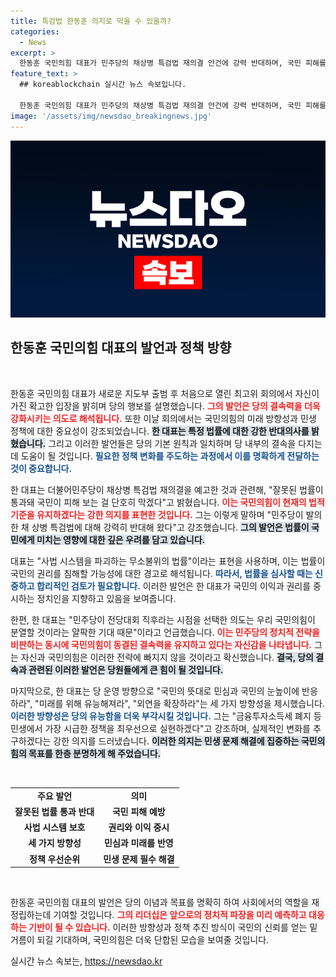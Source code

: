 ```yaml
---
title: 특검법 한동훈 의지로 막을 수 있을까?
categories:
  - News
excerpt: >
  한동훈 국민의힘 대표가 민주당의 채상병 특검법 재의결 안건에 강력 반대하며, 국민 피해를 막겠다는 의지를 밝혔습니다. 그는 당의 미래 방향으로 민심 반영과 유능성 강화를 강조하며, 금융투자소득세 폐지 등 민생 정책을 최우선으로 추진하겠다고 다짐했습니다.
feature_text: >
  ## koreablockchain 실시간 뉴스 속보입니다.

  한동훈 국민의힘 대표가 민주당의 채상병 특검법 재의결 안건에 강력 반대하며, 국민 피해를 막겠다는 의지를 밝혔습니다. 그는 당의 미래 방향으로 민심 반영과 유능성 강화를 강조하며, 금융투자소득세 폐지 등 민생 정책을 최우선으로 추진하겠다고 다짐했습니다.
image: '/assets/img/newsdao_breakingnews.jpg'
---
```


<p><img src="/assets/img/newsdao_breakingnews.jpg" alt="koreablockchain 속보" /></p>

<h2 data-ke-size="size26">한동훈 국민의힘 대표의 발언과 정책 방향</h2>

<p data-ke-size="size16">&nbsp;</p>

<p>한동훈 국민의힘 대표가 새로운 지도부 출범 후 처음으로 열린 최고위 회의에서 자신이 가진 확고한 입장을 밝히며 당의 행보를 설명했습니다. <b><span style="color: #ee2323;">그의 발언은 당의 결속력을 더욱 강화시키는 의도로 해석됩니다.</span></b> 또한 이날 회의에서는 국민의힘의 미래 방향성과 민생 정책에 대한 중요성이 강조되었습니다. <b><span style="background-color: #21538527;">한 대표는 특정 법률에 대한 강한 반대의사를 밝혔습니다.</span></b> 그리고 이러한 발언들은 당의 기본 원칙과 일치하며 당 내부의 결속을 다지는 데 도움이 될 것입니다. <b><span style="color: #1a5490;">필요한 정책 변화를 주도하는 과정에서 이를 명확하게 전달하는 것이 중요합니다.</span></b></p>

<p>한 대표는 더불어민주당이 채상병 특검법 재의결을 예고한 것과 관련해, "잘못된 법률이 통과돼 국민이 피해 보는 걸 단호히 막겠다"고 밝혔습니다. <b><span style="color: #ee2323;">이는 국민의힘이 현재의 법적 기준을 유지하겠다는 강한 의지를 표현한 것입니다.</span></b> 그는 이렇게 말하며 "민주당이 발의한 채 상병 특검법에 대해 강력히 반대해 왔다"고 강조했습니다. <b><span style="background-color: #21538527;">그의 발언은 법률이 국민에게 미치는 영향에 대한 깊은 우려를 담고 있습니다.</span></b> </p>

<p>대표는 "사법 시스템을 파괴하는 무소불위의 법률"이라는 표현을 사용하며, 이는 법률이 국민의 권리를 침해할 가능성에 대한 경고로 해석됩니다. <b><span style="color: #1a5490;">따라서, 법률을 심사할 때는 신중하고 합리적인 검토가 필요합니다.</span></b> 이러한 발언은 한 대표가 국민의 이익과 권리를 중시하는 정치인을 지향하고 있음을 보여줍니다.</p>

<p>한편, 한 대표는 "민주당이 전당대회 직후라는 시점을 선택한 의도는 우리 국민의힘이 분열할 것이라는 얄팍한 기대 때문"이라고 언급했습니다. <b><span style="color: #ee2323;">이는 민주당의 정치적 전략을 비판하는 동시에 국민의힘이 동결된 결속력을 유지하고 있다는 자신감을 나타냅니다.</span></b> 그는 자신과 국민의힘은 이러한 전략에 빠지지 않을 것이라고 확신했습니다. <b><span style="background-color: #21538527;">결국, 당의 결속과 관련된 이러한 발언은 당원들에게 큰 힘이 될 것입니다.</span></b> </p>

<p>마지막으로, 한 대표는 당 운영 방향으로 "국민의 뜻대로 민심과 국민의 눈높이에 반응하라", "미래를 위해 유능해져라", "외연을 확장하라"는 세 가지 방향성을 제시했습니다. <b><span style="color: #1a5490;">이러한 방향성은 당의 유능함을 더욱 부각시킬 것입니다.</span></b> 그는 "금융투자소득세 폐지 등 민생에서 가장 시급한 정책을 최우선으로 실현하겠다"고 강조하며, 실제적인 변화를 추구하겠다는 강한 의지를 드러냈습니다. <b><span style="background-color: #21538527;">이러한 의지는 민생 문제 해결에 집중하는 국민의힘의 목표를 한층 분명하게 해 주었습니다.</span></b> </p>

<p data-ke-size="size16">&nbsp;</p> 

<table style="width: 100%; border-collapse: collapse;">
<tr>
<td style="text-align: center; height: 17px;"><b>주요 발언</b></td>
<td style="text-align: center; height: 17px;"><b>의미</b></td>
</tr>
<tr>
<td style="text-align: center; height: 17px;"><b>잘못된 법률 통과 반대</b></td>
<td style="text-align: center; height: 17px;"><b>국민 피해 예방</b></td>
</tr>
<tr>
<td style="text-align: center; height: 17px;"><b>사법 시스템 보호</b></td>
<td style="text-align: center; height: 17px;"><b>권리와 이익 중시</b></td>
</tr>
<tr>
<td style="text-align: center; height: 17px;"><b>세 가지 방향성</b></td>
<td style="text-align: center; height: 17px;"><b>민심과 미래를 반영</b></td>
</tr>
<tr>
<td style="text-align: center; height: 17px;"><b>정책 우선순위</b></td>
<td style="text-align: center; height: 17px;"><b>민생 문제 필수 해결</b></td>
</tr>
</table>

<p data-ke-size="size16">&nbsp;</p>

<p>한동훈 국민의힘 대표의 발언은 당의 이념과 목표를 명확히 하여 사회에서의 역할을 재정립하는데 기여할 것입니다. <b><span style="color: #ee2323;">그의 리더십은 앞으로의 정치적 파장을 미리 예측하고 대응하는 기반이 될 수 있습니다.</span></b> 이러한 방향성과 정책 추진 방식이 국민의 신뢰를 얻는 밑거름이 되길 기대하며, 국민의힘은 더욱 단합된 모습을 보여줄 것입니다.</p>
실시간 뉴스 속보는, <a href="https://newsdao.kr" rel="dofollow">https://newsdao.kr</a>


